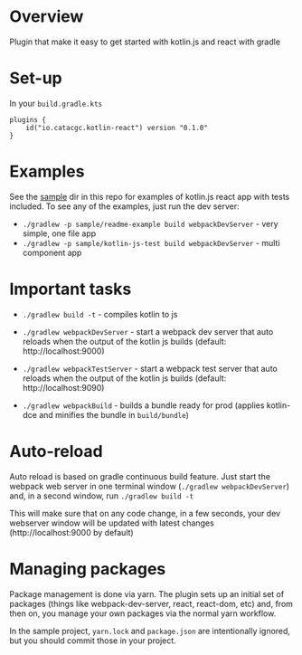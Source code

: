 # Overview

Plugin that make it easy to get started with kotlin.js and react with gradle

# Set-up

In your `build.gradle.kts`

```
plugins {
    id("io.catacgc.kotlin-react") version "0.1.0"
}
```

# Examples

See the [sample](/sample) dir in this repo for examples of kotlin.js react 
app with tests included. To see any of the examples, just run the dev server:

- `./gradlew -p sample/readme-example build webpackDevServer` - very simple, one file app
- `./gradlew -p sample/kotlin-js-test build webpackDevServer` - multi component app

# Important tasks

- `./gradlew build -t` - compiles kotlin to js 

- `./gradlew webpackDevServer` - start a webpack dev server that auto reloads 
when the output of the kotlin js builds (default: http://localhost:9000)

- `./gradlew webpackTestServer` - start a webpack test server that auto reloads 
when the output of the kotlin js builds (default: http://localhost:9090)

- `./gradlew webpackBuild` - builds a bundle ready for prod (applies kotlin-dce and 
minifies the bundle in `build/bundle`)


# Auto-reload

Auto reload is based on gradle continuous build feature. Just start the webpack web
server in one terminal window (`./gradlew webpackDevServer`) and, in a second window, run `./gradlew build -t`

This will make sure that on any code change, in a few seconds, your dev webserver
window will be updated with latest changes (http://localhost:9000 by default)


# Managing packages

Package management is done via yarn. The plugin sets up an initial set of packages 
(things like webpack-dev-server, react, react-dom, etc) and, from then on,
you manage your own packages via the normal yarn workflow.

In the sample project, `yarn.lock` and `package.json` are intentionally ignored,
but you should commit those in your project.  